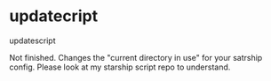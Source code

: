 # updatecript
updatescript 


Not finished.
Changes the "current directory in use" for your satrship config. Please look at my starship script repo to understand. 
